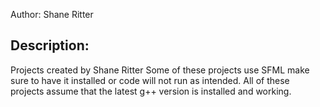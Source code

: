 Author: Shane Ritter


## Description:
Projects created by Shane Ritter
Some of these projects use SFML make sure to have it installed or code will not run as intended.
All of these projects assume that the latest g++ version is installed and working.
